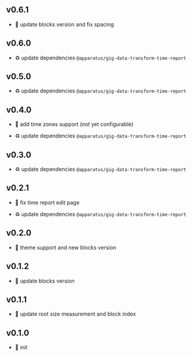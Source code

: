 ## v0.6.1

* 🐞 update blocks version and fix spacing

## v0.6.0

* ♻️ update dependencies `@apparatus/gig-data-transform-time-report`

## v0.5.0

* ♻️ update dependencies `@apparatus/gig-data-transform-time-report`

## v0.4.0

* 🌱 add time zones support (not yet configurable)

* ♻️ update dependencies `@apparatus/gig-data-transform-time-report`

## v0.3.0

* ♻️ update dependencies `@apparatus/gig-data-transform-time-report`

## v0.2.1

* 🐞 fix time report edit page

* ♻️ update dependencies `@apparatus/gig-data-transform-time-report`

## v0.2.0

* 🌱 theme support and new blocks version

## v0.1.2

* 🐞 update blocks version

## v0.1.1

* 🐞 update root size measurement and block index

## v0.1.0

* 🐣 init
